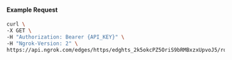 <!-- Code generated for API Clients. DO NOT EDIT. -->

#### Example Request

```bash
curl \
-X GET \
-H "Authorization: Bearer {API_KEY}" \
-H "Ngrok-Version: 2" \
https://api.ngrok.com/edges/https/edghts_2k5okcPZ5OriS9bRMBxzxUpvoJ5/routes/edghtsrt_2k5okfZSL1lJA5lXwf1Pllwt6eU/response_headers
```
